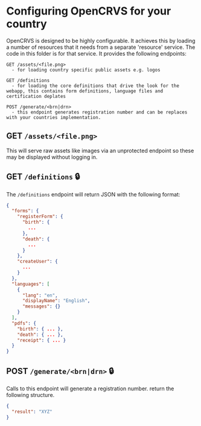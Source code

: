 # Configuring OpenCRVS for your country

OpenCRVS is designed to be highly configurable. It achieves this by loading a number of resources that it needs from a separate 'resource' service. The code in this folder is for that service. It provides the following endpoints:

```
GET /assets/<file.png>
  - for loading country specific public assets e.g. logos

GET /definitions
  - for loading the core definitions that drive the look for the webapp, this contains form definitions, language files and certification deplates

POST /generate/<brn|drn>
  - this endpoint generates registration number and can be replaces with your countries implementation.
```

## GET `/assets/<file.png>`

This will serve raw assets like images via an unprotected endpoint so these may be displayed without logging in.

## GET `/definitions` 🔒

The `/definitions` endpoint will return JSON with the following format:

```json
{
  "forms": {
    "registerForm": {
      "birth": {
        ...
      },
      "death": {
        ...
      }
    },
    "createUser": {
      ...
    }
  },
  "languages": [
    {
      "lang": "en",
      "displayName": "English",
      "messages": {}
    }
  ],
  "pdfs": {
    "birth": { ... },
    "death": { ... },
    "receipt": { ... }
  }
}
```

## POST `/generate/<brn|drn>` 🔒

Calls to this endpoint will generate a registration number. return the following structure.

```json
{
  "result": "XYZ"
}
```
